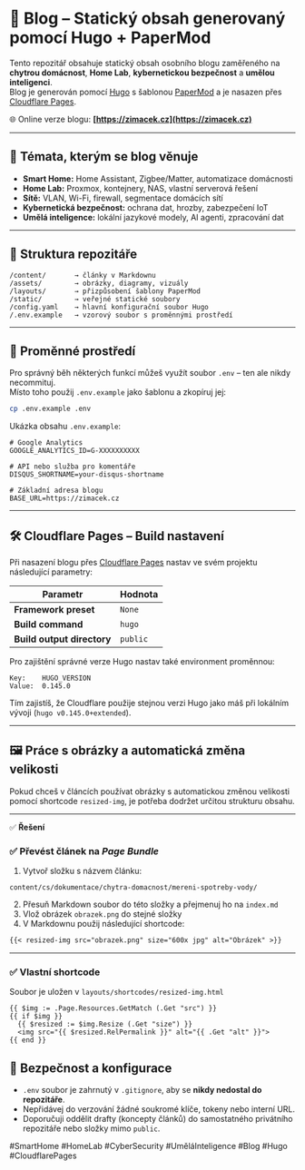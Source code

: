 # 📘 Blog – Statický obsah generovaný pomocí Hugo + PaperMod

Tento repozitář obsahuje statický obsah osobního blogu zaměřeného na **chytrou domácnost**, **Home Lab**, **kybernetickou bezpečnost** a **umělou inteligenci**.  
Blog je generován pomocí [Hugo](https://gohugo.io/) s šablonou [PaperMod](https://github.com/adityatelange/hugo-PaperMod) a je nasazen přes [Cloudflare Pages](https://pages.cloudflare.com/).

🌐 Online verze blogu: **[https://zimacek.cz](https://zimacek.cz)**

---

## 🧠 Témata, kterým se blog věnuje

- **Smart Home:** Home Assistant, Zigbee/Matter, automatizace domácnosti
- **Home Lab:** Proxmox, kontejnery, NAS, vlastní serverová řešení
- **Sítě:** VLAN, Wi-Fi, firewall, segmentace domácích sítí
- **Kybernetická bezpečnost:** ochrana dat, hrozby, zabezpečení IoT
- **Umělá inteligence:** lokální jazykové modely, AI agenti, zpracování dat

---

## 📁 Struktura repozitáře
```
/content/       → články v Markdownu
/assets/        → obrázky, diagramy, vizuály
/layouts/       → přizpůsobení šablony PaperMod
/static/        → veřejné statické soubory
/config.yaml    → hlavní konfigurační soubor Hugo
/.env.example   → vzorový soubor s proměnnými prostředí
```

---

## 🔧 Proměnné prostředí

Pro správný běh některých funkcí můžeš využít soubor `.env` – ten ale nikdy necommituj.  
Místo toho použij `.env.example` jako šablonu a zkopíruj jej:

```bash
cp .env.example .env
```

Ukázka obsahu `.env.example`:

```env
# Google Analytics
GOOGLE_ANALYTICS_ID=G-XXXXXXXXXX

# API nebo služba pro komentáře
DISQUS_SHORTNAME=your-disqus-shortname

# Základní adresa blogu
BASE_URL=https://zimacek.cz
```

---

## 🛠️ Cloudflare Pages – Build nastavení

Při nasazení blogu přes [Cloudflare Pages](https://pages.cloudflare.com/) nastav ve svém projektu následující parametry:

| Parametr | Hodnota |
|----------|---------|
| **Framework preset** | `None` |
| **Build command** | `hugo` |
| **Build output directory** | `public` |

Pro zajištění správné verze Hugo nastav také environment proměnnou:

```
Key:    HUGO_VERSION  
Value:  0.145.0
```

Tím zajistíš, že Cloudflare použije stejnou verzi Hugo jako máš při lokálním vývoji (`hugo v0.145.0+extended`).

---

## 🖼️ Práce s obrázky a automatická změna velikosti

Pokud chceš v článcích používat obrázky s automatickou změnou velikosti pomocí shortcode `resized-img`, je potřeba dodržet určitou strukturu obsahu.

---

✅ **Řešení**

### ✅ Převést článek na *Page Bundle*

1. Vytvoř složku s názvem článku:

```
content/cs/dokumentace/chytra-domacnost/mereni-spotreby-vody/
```

2. Přesuň Markdown soubor do této složky a přejmenuj ho na `index.md`  
3. Vlož obrázek `obrazek.png` do stejné složky  
4. V Markdownu použij následující shortcode:

```markdown
{{< resized-img src="obrazek.png" size="600x jpg" alt="Obrázek" >}}
```

---

### ✅ Vlastní shortcode

Soubor je uložen v `layouts/shortcodes/resized-img.html`

```go-html-template
{{ $img := .Page.Resources.GetMatch (.Get "src") }}
{{ if $img }}
  {{ $resized := $img.Resize (.Get "size") }}
  <img src="{{ $resized.RelPermalink }}" alt="{{ .Get "alt" }}">
{{ end }}
```

## 🔐 Bezpečnost a konfigurace

- `.env` soubor je zahrnutý v `.gitignore`, aby se **nikdy nedostal do repozitáře**.
- Nepřidávej do verzování žádné soukromé klíče, tokeny nebo interní URL.
- Doporučuji oddělit drafty (koncepty článků) do samostatného privátního repozitáře nebo složky mimo `public`.

#SmartHome #HomeLab #CyberSecurity #UměláInteligence #Blog #Hugo #CloudflarePages